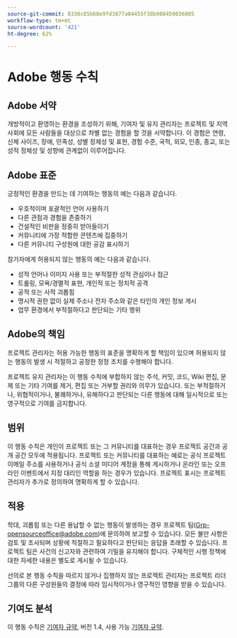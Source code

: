 ```yaml
---
source-git-commit: 8330c85b68e9fd3877a04455f38b908459036805
workflow-type: tm+mt
source-wordcount: '421'
ht-degree: 62%

---
```

# Adobe 행동 수칙

## Adobe 서약

개방적이고 환영하는 환경을 조성하기 위해, 기여자 및 유지 관리자는 프로젝트 및 지역 사회에 모든 사람들을 대상으로 차별 없는 경험을 할 것을 서약합니다. 이 경험은 연령, 신체 사이즈, 장애, 민족성, 성별 정체성 및 표현, 경험 수준, 국적, 외모, 인종, 종교, 또는 성적 정체성 및 성향에 관계없이 이루어집니다.

## Adobe 표준

긍정적인 환경을 만드는 데 기여하는 행동의 예는 다음과 같습니다.

* 우호적이며 포괄적인 언어 사용하기
* 다른 관점과 경험을 존중하기
* 건설적인 비판을 정중히 받아들이기
* 커뮤니티에 가장 적합한 콘텐츠에 집중하기
* 다른 커뮤니티 구성원에 대한 공감 표시하기

참가자에게 허용되지 않는 행동의 예는 다음과 같습니다.

* 성적 언어나 이미지 사용 또는 부적절한 성적 관심이나 접근
* 트롤링, 모욕/경멸적 표현, 개인적 또는 정치적 공격
* 공적 또는 사적 괴롭힘
* 명시적 권한 없이 실제 주소나 전자 주소와 같은 타인의 개인 정보 게시
* 업무 환경에서 부적절하다고 판단되는 기타 행위

## Adobe의 책임

프로젝트 관리자는 허용 가능한 행동의 표준을 명확하게 할 책임이 있으며 허용되지 않는 행동의 발생 시 적절하고 공정한 정정 조치를 수행해야 합니다.

프로젝트 유지 관리자는 이 행동 수칙에 부합하지 않는 주석, 커밋, 코드, Wiki 편집, 문제 또는 기타 기여를 제거, 편집 또는 거부할 권리와 의무가 있습니다. 또는 부적절하거나, 위협적이거나, 불쾌하거나, 유해하다고 판단되는 다른 행동에 대해 일시적으로 또는 영구적으로 기여를 금지합니다.

## 범위

이 행동 수칙은 개인이 프로젝트 또는 그 커뮤니티를 대표하는 경우 프로젝트 공간과 공개 공간 모두에 적용됩니다. 프로젝트 또는 커뮤니티를 대표하는 예로는 공식 프로젝트 이메일 주소를 사용하거나 공식 소셜 미디어 계정을 통해 게시하거나 온라인 또는 오프라인 이벤트에서 지정 대리인 역할을 하는 경우가 있습니다. 프로젝트 표시는 프로젝트 관리자가 추가로 정의하여 명확하게 할 수 있습니다.

## 적용

학대, 괴롭힘 또는 다른 용납할 수 없는 행동이 발생하는 경우 프로젝트 팀(Grp-opensourceoffice@adobe.com)에 문의하여 보고할 수 있습니다. 모든 불만 사항은 검토 및 조사되며 상황에 적절하고 필요하다고 판단되는 응답을 초래할 수 있습니다. 프로젝트 팀은 사건의 신고자와 관련하여 기밀을 유지해야 합니다. 구체적인 시행 정책에 대한 자세한 내용은 별도로 게시될 수 있습니다.

선의로 본 행동 수칙을 따르지 않거나 집행하지 않는 프로젝트 관리자는 프로젝트 리더 그룹의 다른 구성원들의 결정에 따라 임시적이거나 영구적인 영향을 받을 수 있습니다.

## 기여도 분석

이 행동 수칙은 [기여자 규약](https://www.contributor-covenant.org/), 버전 1.4, 사용 가능 [기여자 규약](https://www.contributor-covenant.org/version/1/4/code-of-conduct/).
